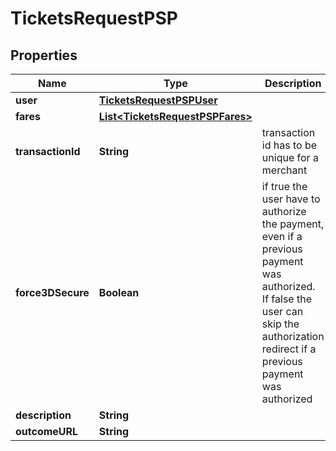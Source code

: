
# TicketsRequestPSP

## Properties
Name | Type | Description | Notes
------------ | ------------- | ------------- | -------------
**user** | [**TicketsRequestPSPUser**](TicketsRequestPSPUser.md) |  | 
**fares** | [**List&lt;TicketsRequestPSPFares&gt;**](TicketsRequestPSPFares.md) |  | 
**transactionId** | **String** | transaction id has to be unique for a merchant | 
**force3DSecure** | **Boolean** | if true the user have to authorize the payment, even if a previous payment was authorized. If false the user can skip the authorization redirect if a previous payment was authorized |  [optional]
**description** | **String** |  | 
**outcomeURL** | **String** |  |  [optional]



